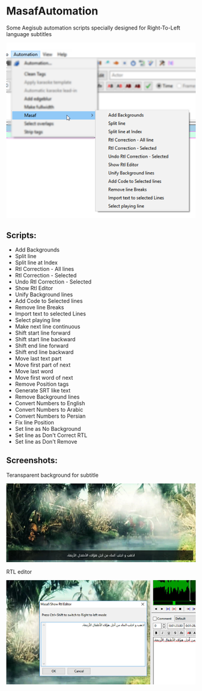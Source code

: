 # MasafAutomation

Some Aegisub automation scripts specially designed for Right-To-Left language subtitles

![Masaf Automation](img/MasafAutomation.png)

## Scripts:

- Add Backgrounds
- Split line
- Split line at Index
- Rtl Correction - All lines
- Rtl Correction - Selected
- Undo Rtl Correction - Selected
- Show Rtl Editor
- Unify Background lines
- Add Code to Selected lines
- Remove line Breaks
- Import text to selected Lines
- Select playing line
- Make next line continuous
- Shift start line forward
- Shift start line backward
- Shift end line forward
- Shift end line backward
- Move last text part
- Move first part of next
- Move last word
- Move first word of next
- Remove Position tags
- Generate SRT like text
- Remove Background lines
- Convert Numbers to English
- Convert Numbers to Arabic
- Convert Numbers to Persian
- Fix line Position
- Set line as No Background
- Set line as Don't Correct RTL
- Set line as Don't Remove

## Screenshots:

Teransparent background for subtitle

![Add Background](img/AddBackground.jpg)

RTL editor

![Rtl Editor](img/RtlEditor.jpg)
